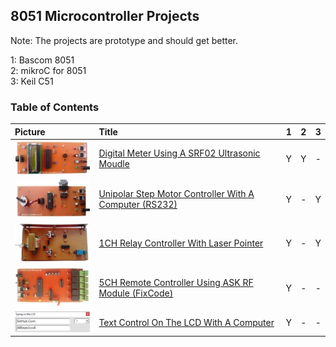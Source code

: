 ## 8051 Microcontroller Projects 
Note: The projects are prototype and should get better.  

1: Bascom 8051  
2: mikroC for 8051  
3: Keil C51  

### Table of Contents
|Picture|Title|1|2|3|
|:------|:----|:---------:|:-------------:|:------:|
|![](DigitalMeter_Ultrasonic_SRF02/Pictures/Album.jpg)|[Digital Meter Using A SRF02 Ultrasonic Moudle](DigitalMeter_Ultrasonic_SRF02)|Y|Y|-|
|![](MotorDriver_UnipolarStepperMotor_RS232/Pictures/Album.jpg)|[Unipolar Step Motor Controller With A Computer (RS232)](MotorDriver_UnipolarStepperMotor_RS232)|Y|-|Y|
|![](RelayController_LaserPointer_1CH/Pictures/Album.jpg)|[1CH Relay Controller With Laser Pointer](RelayController_LaserPointer_1CH)|Y|-|Y|
|![](RelayController_RF_ASK_5CH/Pictures/Album.jpg)|[5CH Remote Controller Using ASK RF Module (FixCode)](RelayController_RF_ASK_5CH)|Y|-|-|
|![](TextDisplay_UART/Code_VB6/Album.png)|[Text Control On The LCD With A Computer](TextDisplay_UART)|Y|-|-|
